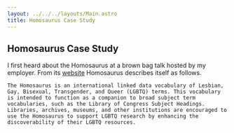 ```yaml
---
layout: ../../../layouts/Main.astro
title: Homosaurus Case Study
---
```


## Homosaurus Case Study

I first heard about the Homosaurus at a brown bag talk hosted by my employer.
From its [website](https://homosaurus.org/) Homosaurus describes itself as follows.

```
The Homosaurus is an international linked data vocabulary of Lesbian, Gay, Bisexual, Transgender, and Queer (LGBTQ) terms. This vocabulary is intended to function as a companion to broad subject term vocabularies, such as the Library of Congress Subject Headings. Libraries, archives, museums, and other institutions are encouraged to use the Homosaurus to support LGBTQ research by enhancing the discoverability of their LGBTQ resources.
```

